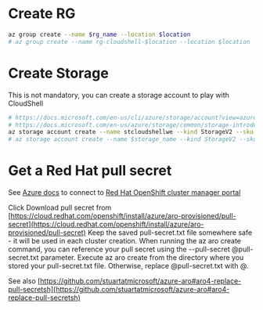 # Create RG
```sh
az group create --name $rg_name --location $location
# az group create --name rg-cloudshell-$location --location $location

```

# Create Storage

This is not mandatory, you can create a storage account to play with CloudShell

```sh
# https://docs.microsoft.com/en-us/cli/azure/storage/account?view=azure-cli-latest#az-storage-account-create
# https://docs.microsoft.com/en-us/azure/storage/common/storage-introduction#types-of-storage-accounts
az storage account create --name stcloudshellwe --kind StorageV2 --sku Standard_LRS -g rg-cloudshell-$location --location $location --https-only true
# az storage account create --name $storage_name --kind StorageV2 --sku Standard_LRS --resource-group $rg_name --location $location --https-only true

```

# Get a Red Hat pull secret

See [Azure docs](https://docs.microsoft.com/en-us/azure/openshift/tutorial-create-cluster#get-a-red-hat-pull-secret-optional)
to connect to [Red Hat OpenShift cluster manager portal](https://cloud.redhat.com/openshift/install/azure/aro-provisioned)

Click Download pull secret from [https://cloud.redhat.com/openshift/install/azure/aro-provisioned/pull-secret](https://cloud.redhat.com/openshift/install/azure/aro-provisioned/pull-secret)
Keep the saved pull-secret.txt file somewhere safe - it will be used in each cluster creation.
When running the az aro create command, you can reference your pull secret using the --pull-secret @pull-secret.txt parameter. Execute az aro create from the directory where you stored your pull-secret.txt file. Otherwise, replace @pull-secret.txt with @<path-to-my-pull-secret-file>.

See also [https://github.com/stuartatmicrosoft/azure-aro#aro4-replace-pull-secretsh](https://github.com/stuartatmicrosoft/azure-aro#aro4-replace-pull-secretsh)
